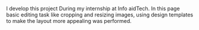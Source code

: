 I develop this project During my internship at Info aidTech.
In this page basic editing task like cropping and resizing images, using design templates to make the layout more appealing was performed.
